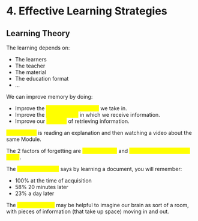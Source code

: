 # 4. Effective Learning Strategies

## Learning Theory

The learning depends on:

* The learners
* The teacher
* The material
* The education format
* ...

We can improve memory by doing:

* Improve the <mark style="color:yellow;">quality of information</mark> we take in.
* Improve the <mark style="color:yellow;">way or mode</mark> in which we receive information.
* Improve our <mark style="color:yellow;">practice</mark> of retrieving information.

<mark style="color:yellow;">Dual Coding</mark> is reading an explanation and then watching a video about the same Module.

The 2 factors of forgetting are <mark style="color:yellow;">Too Long Ago</mark> and <mark style="color:yellow;">Too Much Information at Once</mark>.

The <mark style="color:yellow;">Forgetting Curve</mark> says by learning a document, you will remember:

* 100% at the time of acquisition
* 58% 20 minutes later
* 23% a day later

The <mark style="color:yellow;">Cognitive Load</mark> may be helpful to imagine our brain as sort of a room, with pieces of information (that take up space) moving in and out.









